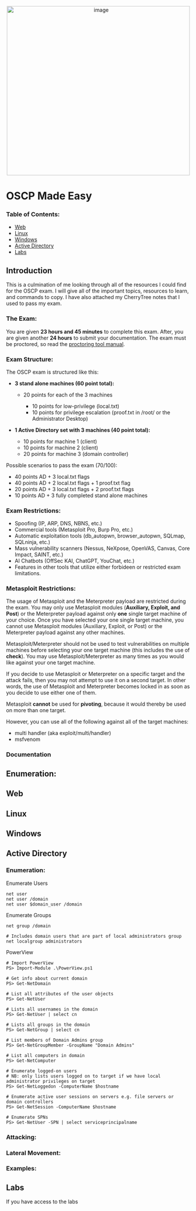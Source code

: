 <div align="center">
  <img width="500" height="461" alt="image" src="https://github.com/user-attachments/assets/ed0b4fdc-56e8-4337-9742-7612cb94a9ef" />
</div>

# OSCP Made Easy



### Table of Contents:

- [Web](#web)
- [Linux](#linux)
- [Windows](#windows)
- [Active Directory](#active-directory)
- [Labs](#labs)

## Introduction

This is a culmination of me looking through all of the resources I could find for the OSCP exam. I will give all of the important topics, resources to learn, and commands to copy. I have also attached my CherryTree notes that I used to pass my exam.

### The Exam:
  You are given **23 hours and 45 minutes** to complete this exam. After, you are given another **24 hours** to submit your documentation. The exam must be proctored, so read the [proctoring tool manual](https://help.offsec.com/hc/en-us/sections/360008126631-Proctored-Exams).
  
### Exam Structure:
  
  The OSCP exam is structured like this:

  - **3 stand alone machines (60 point total):**
      - 20 points for each of the 3 machines
        
        -  10 points for low-privilege (local.txt)
        -  10 points for privilege escalation (proof.txt in /root/ or the Administrator Desktop)
        
  - **1 Active Directory set with 3 machines (40 point total):**
      - 10 points for machine 1 (client)
      - 10 points for machine 2 (client)
      - 20 points for machine 3 (domain controller)
   
  Possible scenarios to pass the exam (70/100):
  - 40 points AD + 3 local.txt flags
  - 40 points AD + 2 local.txt flags + 1 proof.txt flag
  - 20 points AD + 3 local.txt flags + 2 proof.txt flags
  - 10 points AD + 3 fully completed stand alone machines

### Exam Restrictions:
  - Spoofing (IP, ARP, DNS, NBNS, etc.)
  - Commercial tools (Metasploit Pro, Burp Pro, etc.)
  - Automatic exploitation tools (db_autopwn, browser_autopwn, SQLmap, SQLninja, etc.)
  - Mass vulnerability scanners (Nessus, NeXpose, OpenVAS, Canvas, Core Impact, SAINT, etc.)
  - AI Chatbots (OffSec KAI, ChatGPT, YouChat, etc.)
  - Features in other tools that utilize either forbideen or restricted exam limitations.

### Metasploit Restrictions:
  The usage of Metasploit and the Meterpreter payload are restricted during the exam. You may only use Metasploit modules (**Auxiliary, Exploit, and Post**) or the Meterpreter payload against only **one** single target machine of your choice. Once you have selected your one single target machine, you cannot use Metasploit modules (Auxiliary, Exploit, or Post) or the Meterpreter payload against any other machines.

  Metasploit/Meterpreter should not be used to test vulnerabilities on multiple machines before selecting your one target machine (this includes the use of **check**). You may use Metasploit/Meterpreter as many times as you would like against your one target machine.

  If you decide to use Metasploit or Meterpreter on a specific target and the attack fails, then you may not attempt to use it on a second target. In other words, the use of Metasploit and Meterpreter becomes locked in as soon as you decide to use either one of them.
  
  Metasploit **cannot** be used for **pivoting**, because it would thereby be used on more than one target.

  However, you can use all of the following against all of the target machines:
  - multi handler (aka exploit/multi/handler)
  - msfvenom

### Documentation

## Enumeration:
  
## Web

## Linux

## Windows

## Active Directory

### Enumeration:

Enumerate Users

```
net user
net user /domain
net user $domain_user /domain
```

Enumerate Groups

```
net group /domain

# Includes domain users that are part of local administrators group
net localgroup administrators
```

PowerView

```
# Import PowerView
PS> Import-Module .\PowerView.ps1

# Get info about current domain
PS> Get-NetDomain

# List all attributes of the user objects
PS> Get-NetUser

# Lists all usernames in the domain
PS> Get-NetUser | select cn

# Lists all groups in the domain
PS> Get-NetGroup | select cn

# List members of Domain Admins group
PS> Get-NetGroupMember -GroupName "Domain Admins"

# List all computers in domain
PS> Get-NetComputer

# Enumerate logged-on users
# NB: only lists users logged on to target if we have local administrator privileges on target
PS> Get-NetLoggedon -ComputerName $hostname

# Enumerate active user sessions on servers e.g. file servers or domain controllers
PS> Get-NetSession -ComputerName $hostname

# Enumerate SPNs
PS> Get-NetUser -SPN | select serviceprincipalname
```

### Attacking:

### Lateral Movement:

### Examples:

## Labs

If you have access to the labs
